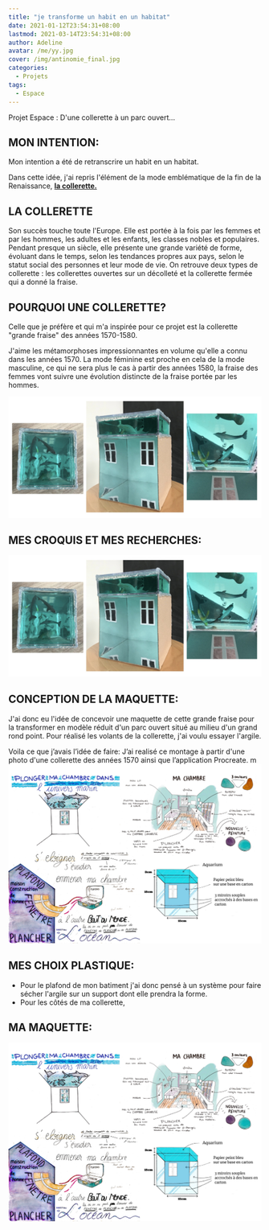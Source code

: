 ```yaml
---
title: "je transforme un habit en un habitat"
date: 2021-01-12T23:54:31+08:00
lastmod: 2021-03-14T23:54:31+08:00
author: Adeline
avatar: /me/yy.jpg
cover: /img/antinomie_final.jpg
categories:
  - Projets
tags:
  - Espace
---
```


Projet Espace : D'une collerette à un parc ouvert...
<!--more-->



## MON INTENTION:

Mon intention a été de retranscrire un habit en un habitat.


Dans cette idée, j'ai repris l'élément de la mode emblématique de la fin de la Renaissance,
<ins> **la collerette.**</ins>

## LA COLLERETTE

Son succès touche toute l'Europe. Elle est portée à la fois par les femmes et par les hommes, les adultes et les enfants, les classes nobles et populaires. Pendant presque un siècle, elle présente une grande variété de forme, évoluant dans le temps, selon les tendances propres aux pays, selon le statut social des personnes et leur mode de vie. On retrouve deux types de collerette : les collerettes ouvertes sur un décolleté et la collerette fermée qui a donné la fraise. 

## POURQUOI UNE COLLERETTE? 

Celle que je préfère et qui m'a inspirée pour ce projet est la collerette "grande fraise" des années 1570-1580.


J'aime les métamorphoses impressionnantes en volume qu'elle a connu dans les années 1570. La mode féminine est proche en cela de la mode masculine, ce qui ne sera plus le cas à partir des années 1580, la fraise des femmes vont suivre une évolution distincte de la fraise portée par les hommes.

![Super image](/img/vue_exterieur_ocean.jpg)

## MES CROQUIS ET MES RECHERCHES:

![Super image](/img/vue_exterieur_ocean.jpg)


## CONCEPTION DE LA MAQUETTE:

J'ai donc eu l'idée de concevoir une maquette de cette grande fraise pour la transformer en modèle réduit d'un parc ouvert situé au milieu d'un grand rond point.
Pour réalisé les volants de la collerette, j'ai voulu essayer l'argile.

Voila ce que j’avais l’idée de faire: J’ai realisé ce montage à partir d'une photo d'une collerette des années 1570 ainsi que l’application Procreate. 
m
![Super image](/img/planche_ocean_montage.PNG)


## MES CHOIX PLASTIQUE:

- Pour le plafond de mon batiment j'ai donc pensé à un système pour faire sécher l'argile sur un support dont elle prendra la forme.
- Pour les côtés de ma collerette,


## MA MAQUETTE:
![Super image](/img/planche_ocean_montage.PNG)

